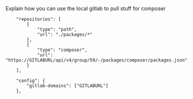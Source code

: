 Explain how you can use the local gitlab to pull stuff for composer

```
	"repositories": [
		{
			"type": "path",
			"url": "./packages/*"
		},
		{
			"type": "composer",
			"url": "https://GITLABURL/api/v4/group/59/-/packages/composer/packages.json"
		}
	],

	"config": {
		"gitlab-domains": ["GITLABURL"]
	},
```
